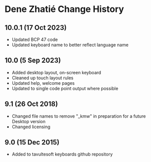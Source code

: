 Dene Zhatié Change History
============================
10.0.1 (17 Oct 2023)
-----------------
* Updated BCP 47 code
* Updated keyboard name to better reflect language name

10.0 (5 Sep 2023)
-----------------
* Added desktop layout, on-screen keyboard
* Cleaned up touch layout rules
* Updated help, welcome pages
* Updated to single code point output where possible

9.1 (26 Oct 2018)
-----------------
* Changed file names to remove "_kmw" in preparation for a future Desktop version
* Changed licensing

9.0 (15 Dec 2015)
-----------------

* Added to tavultesoft keyboards github repository

